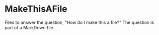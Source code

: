 # MakeThisAFile
Files to answer the question, "How do I make this a file?"
The question is part of a MarkDown file.

